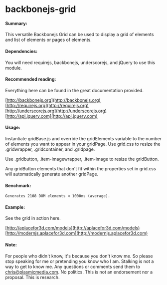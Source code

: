 # backbonejs-grid

#### Summary: 
This versatile Backbonejs Grid can be used to display a grid of elements and list of elements or pages of elements.

#### Dependencies:
You will need requirejs, backbonejs, underscorejs, and jQuery to use this module.  

#### Recommended reading:
Everything here can be found in the great documentation provided. 

[](http://)
	[http://backbonejs.org](http://backbonejs.org)  
[](http://)
	[http://requirejs.org](http://requirejs.org)  
[](http://)	
	[http://underscorejs.org](http://underscorejs.org)  
[](http://)
	[http://api.jquery.com](http://api.jquery.com)


#### Usage: 

Instantiate gridBase.js and override the gridElements variable to the number of elements you want to appear in your gridPage. Use grid.css to resize the .gridwrapper, .gridcontainer, and .gridpage. 

Use .gridbutton, .item-imagewrapper, .item-image to resize the gridButton. 

Any gridButton elements that don't fit within the properties set in grid.css will automatically generate another gridPage.  

#### Benchmark: 

	Generates 2108 DOM elements < 1000ms (average).

#### Example: 
See the grid in action here.

[](http://)
	[http://aplacefor3d.com/models](http://aplacefor3d.com/models)  
[](http://)
	[http://modernjs.aplacefor3d.com](http://modernjs.aplacefor3d.com)  

#### Note: 
For people who didn't know, it's because you don't know me. So please stop speaking for me or pretending you know who I am. Stalking is not a way to get to know me. Any questions or comments send them to chris@plasmicmedia.com. No politics. This is not an endorsement nor a proposal. This is research. 
